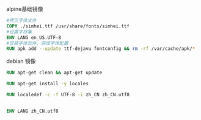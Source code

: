 alpine基础镜像  
```Dockerfile
#拷贝字体文件
COPY ./simhei.ttf /usr/share/fonts/simhei.ttf 
#设置字符集
ENV LANG en_US.UTF-8
#安装字体软件，完成字体配置
RUN apk add --update ttf-dejavu fontconfig && rm -rf /var/cache/apk/*
```


debian 镜像

```Dockerfile
RUN apt-get clean && apt-get update

RUN apt-get install -y locales

RUN localedef -c -f UTF-8 -i zh_CN zh_CN.utf8


ENV LANG zh_CN.utf8 
```
